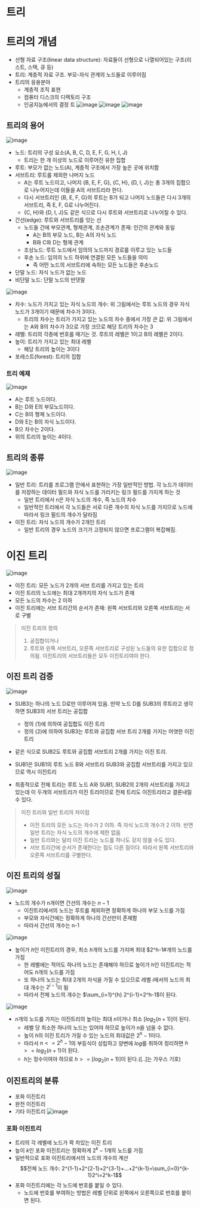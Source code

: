 # 트리

# 트리의 개념
* 선형 자료 구조(linear data structure): 자료들이 선형으로 나열되어있는 구조(리스트, 스택, 큐 등)
* 트리: 계층적 자료 구조. 부모-자식 관계의 노드들로 이루어짐
* 트리의 응용분야
    * 계층적 조직 표현
    * 컴퓨터 디스크의 디렉토리 구조
    * 인공지능에서의 결정 트
![image](https://github.com/qlkdkd/DataStructure/assets/71871927/5e801464-8867-4fa7-8cbc-83e5f4b7d072)
![image](https://github.com/qlkdkd/DataStructure/assets/71871927/b2c99792-bb2d-45a1-ac27-5ddc102e5519)
![image](https://github.com/qlkdkd/DataStructure/assets/71871927/22660573-167b-4af3-958f-a383d03f6d26)

## 트리의 용어
![image](https://github.com/qlkdkd/DataStructure/assets/71871927/5e02e524-ba0f-4b55-8d2b-f77ca4c563a6)
* 노드: 트리의 구성 요소(A, B, C, D, E, F, G, H, I, J)
    * 트리는 한 개 이상의 노드로 이루어진 유한 집합
* 루트: 부모가 없는 노드(A), 계층적 구조에서 가장 높은 곳에 위치함
* 서브트리: 루트를 제외한 나머지 노드
    * A는 루트 노드이고, 나머지 {B, E, F, G}, {C, H}, {D, I, J}는 총 3개의 집합으로 나누어지는데 이들을 A의 서브트리라 한다.
    * 다시 서브트리인 {B, E, F, G}의 루트는 B가 되고 나머지 노드들은 다시 3개의 서브트리, 즉 E, F, G로 나누어진다.
    * {C, H}와 {D, I, J}도 같은 식으로 다시 루트와 서브트리로 나누어질 수 있다.
* 간선(edge): 루트와 서브트리를 잇는 선
    * 노드들 간에 부모관계, 형제관계, 조손관계가 존재: 인간의 관계와 동일
        * A는 B의 부모 노드, B는 A의 자식 노드
        * B와 C와 D는 형제 관계
    * 조상노드: 루트 노드에서 임의의 노드까지 경로를 이루고 있는 노드들
    * 후손 노드: 임의의 노드 하위에 연결된 모든 노드들을 의미
        * 즉 어떤 노드의 서브트리에 속하는 모든 노드들은 후손노드
* 단말 노드: 자식 노드가 없는 노드
* 비단말 노드: 단말 노드의 반댓말

![image](https://github.com/qlkdkd/DataStructure/assets/71871927/4d32a3f3-50b3-4579-bfd8-fba2d8fae3ec)
* 차수: 노드가 가지고 있는 자식 노드의 개수: 위 그림에서는 루트 노드의 경우 자식 노드가 3개이기 때문에 차수가 3이다.
    * 트리의 차수는 트리가 가지고 있는 노드의 차수 중에서 가장 큰 값: 위 그림에서는 A와 B의 차수가 3으로 가장 크므로 해당 트리의 차수는 3
* 레벨: 트리의 각층에 번호를 매기는 것. 루트의 레벨은 1이고 B의 레벨은 2이다.
* 높이: 트리가 가지고 있는 최대 레벨
    * 해당 트리의 높이는 3이다
* 포레스트(forest): 트리의 집합

### 트리 예제
![image](https://github.com/qlkdkd/DataStructure/assets/71871927/1b67ccef-dfab-4832-b902-bc5301583fef)
* A는 루트 노드이다.
* B는 D와 E의 부모노드이다.
* C는 B의 형제 노드이다.
* D와 E는 B의 자식 노드이다.
* B으 차수는 2이다.
* 위의 트리의 높이는 4이다.

## 트리의 종류
![image](https://github.com/qlkdkd/DataStructure/assets/71871927/3c6591f5-3010-4610-84c7-d372aa25c8f5)
* 일반 트리: 트리를 프로그램 안에서 표현하는 가장 일반적인 방법. 각 노드가 데이터를 저장하는 데이터 필드와 자식 노드를 가리키는 링크 필드를 가지게 하는 것
    * 일반 트리에서 n은 자식 노드의 개수, 즉 노드의 차수
    * 일반적인 트리에서 각 노드들은 서로 다른 개수의 자식 노드를 가지므로 노드에 따라서 링크 필드의 개수가 달라짐
* 이진 트리: 자식 노드의 개수가 2개인 트리
    * 일반 트리의 경우 노드의 크기가 고정되지 않으면 프로그램이 복잡해짐.

# 이진 트리
![image](https://github.com/qlkdkd/DataStructure/assets/71871927/da6cc91e-0a04-45aa-96c6-3057909ba508)
* 이진 트리: 모든 노드가 2개의 서브 트리를 가지고 있는 트리
* 이진 트리의 노드에는 최대 2개까지의 자식 노드가 존재
* 모든 노드의 차수는 2 이하
* 이진 트리에는 서브 트리간의 순서가 존재: 왼쪽 서브트리와 오른쪽 서브트리는 서로 구별

> 이진 트릐의 정의
> 1. 공집합이거나
> 2. 루트와 왼쪽 서브트리, 오른쪽 서브트리로 구성된 노드들의 유한 집합으로 정의됨. 이진트리의 서브트리들은 모두 이진트리여야 한다.

## 이진 트리 검증
![image](https://github.com/qlkdkd/DataStructure/assets/71871927/0f5756f8-a35e-4eb9-a5cc-c787ce5218ad)
* SUB3는 하나의 노드 D로만 이루어져 있음. 만약 노드 D를 SUB3의 루트라고 생각하면 SUB3의 서브 트리는 공집합
   * 정의 (1)에 의하여 공집합도 이진 트리
   * 정의 (2)에 의하여 SUB3는 루트와 공집합 서브 트리 2개를 가지는 어엿한 이진 트리
* 같은 식으로 SUB2도 루트와 공집합 서브트리 2개를 가지는 이진 트리.
* SUB1은 SUB1의 루트 노드 B와 서브트리 SUB3와 공집합 서브트리를 가지고 있으므로 역시 이진트리

* 최종적으로 전체 트리는 루트 노드 A와 SUB1, SUB2의 2개의 서브트리를 가지고 있는데 이 두개의 서브트리가 이진 트리이므로 전체 트리도 이진트리라고 결론내릴 수 있다.

> 이진 트리와 일반 트리의 차이점
> * 이진 트리의 모든 노드는 차수가 2 이하. 즉 자식 노드의 개수가 2 이하. 반면 일반 트리는 자식 노드의 개수에 제한 없음
> * 일반 트리와는 달리 이진 트리는 노드를 하나도 갖지 않을 수도 있다.
> * 서브 트리간에 순서가 존재한다는 점도 다른 점이다. 따라서 왼쪽 서브트리와 오른쪽 서브트리를 구별한다.

## 이진 트리의 성질
![image](https://github.com/qlkdkd/DataStructure/assets/71871927/a1040080-e2a9-4adb-b320-6265a57a3865)

* 노드의 개수가 n개이면 간선의 개수는 $n-1$
   * 이진트리에서의 노드는 루트를 제외하면 정확하게 하나의 부모 노드를 가짐
   * 부모와 자식간에는 정확하게 하나의 간선만이 존재함
   * 따라서 간선의 개수는 n-1

 ![image](https://github.com/qlkdkd/DataStructure/assets/71871927/e755feb2-d26a-4897-bf88-abf71e3aee45)
* 높이가 $h$인 이진트리의 경우, 최소 $h$개의 노드를 가지며 최대 $2^h-1#개의 노드를 가짐
   * 한 레벨에는 적어도 하나의 노드는 존재해야 하므로 높이가 h인 이진트리는 적어도 $h$개의 노드를 가짐
   * 또 하나의 노드는 최대 2개의 자식을 가질 수 있으므로 레벨 $i$에서의 노드의 최대 개수는 $2^{i-1}$이 됨
   * 따라서 전체 노드의 개수는 $\sum_{i=1}^{h} 2^{i-1}=2^h-1$이 된다.

![image](https://github.com/qlkdkd/DataStructure/assets/71871927/5e74c638-70af-4ab2-b460-681d19286154)
* $n$개의 노드를 가지는 이진트리의 높이는 최대 $n$이거나 최소 $[log_2(n+1)]$이 된다.
   * 레벨 당 최소한 하나의 노드는 있어야 하므로 높이가 n을 넘을 수 없다.
   * 높이 $h$의 이진 트리가 가질 수 있는 노드의 최대값은 $2^h-1$이다.
   * 따라서 $n<=2^h-1$의 부등식이 성립하고 양변에 $log$를 취하여 정리하면 $h>=log_2(n+1)$이 된다.
   * $h$는 정수이여야 하므로 $h>=[log_2(n+1)]$이 된다.([..]는 가우스 기호)
 
## 이진트리의 분류
* 포화 이진트리
* 완전 이진트리
* 기타 이진트리
![image](https://github.com/qlkdkd/DataStructure/assets/71871927/2dfde377-9961-4d81-a9b6-57559e8e7a00)

### 포화 이진트리
* 트리의 각 레벨에 노드가 꽉 차있는 이진 트리
* 높이 $k$인 포화 이진트리는 정확하게 $2^k-1$개의 노드를 가짐
* 일반적으로 포화 이진트리에서의 노드의 개수의 계산
$$전체 노드 개수: 2^{1-1}+2^{2-1}+2^{3-1}+...+2^{k-1}=\sum_{i=0}^{k-1}2^i=2^k-1$$
* 포화 이진트리에는 각 노드에 번호를 붙일 수 있다.
   * 노드에 번호를 부여하는 방법은 레벨 단위로 왼쪽에서 오른쪽으로 번호를 붙이면 된다.

